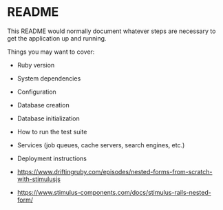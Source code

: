 # README

This README would normally document whatever steps are necessary to get the
application up and running.

Things you may want to cover:

* Ruby version

* System dependencies

* Configuration

* Database creation

* Database initialization

* How to run the test suite

* Services (job queues, cache servers, search engines, etc.)

* Deployment instructions

* https://www.driftingruby.com/episodes/nested-forms-from-scratch-with-stimulusjs
* https://www.stimulus-components.com/docs/stimulus-rails-nested-form/
